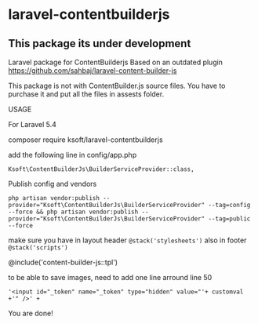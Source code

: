 # laravel-contentbuilderjs

## This package its under development

Laravel package for ContentBuilderjs
Based on an outdated plugin https://github.com/sahbaj/laravel-content-builder-js



This package is not with ContentBuilder.js source files. You have to purchase it and put all the files in assests folder.

USAGE

For Laravel 5.4

composer require ksoft/laravel-contentbuilderjs

add the following line in config/app.php
```
Ksoft\ContentBuilderJs\BuilderServiceProvider::class,
```

Publish config and vendors

```
php artisan vendor:publish --provider="Ksoft\ContentBuilderJs\BuilderServiceProvider" --tag=config --force && php artisan vendor:publish --provider="Ksoft\ContentBuilderJs\BuilderServiceProvider" --tag=public --force
```

make sure you have in layout header ```@stack('stylesheets')``` also in footer ```@stack('scripts')```

@include('content-builder-js::tpl')

to be able to save images, need to add one line arround line 50

```
'<input id="_token" name="_token" type="hidden" value="'+ customval +'" />' +
```

You are done!

